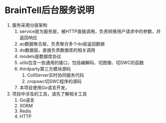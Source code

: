 # BrainTell后台服务说明
1. 服务采用分层架构
   1. service层为服务层，被HTTP直接调用，负责转换用户请求中的参数，并返回响应
   2. ao数据聚合层，负责聚合多个do层返回数据
   3. do数据层，直接负责数据库的相关调用
   4. models是数据库协议
   5. utils包含一些通用的接口，包括编解码、切图像、切SWC的函数
   6. thirdparty第三方模块源码
      1. CollServer实时协同服务代码
      2. cropswc切SWC程序的源码
   7. 本项目使用Go语言开发，
2. 项目中涉及的工具，请先了解相关工具
   1. Go语言
   2. XORM
   3. Redis
   4. HTTP